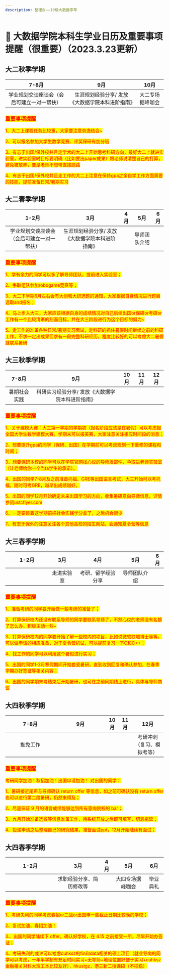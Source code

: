 ```yaml
---
description: 整理自——19级大数据李莘
---
```


# 🤩 大数据学院本科生学业日历及重要事项提醒（很重要）（2023.3.23更新）

## 大二秋季学期

|          7-8月         |             9月            |    10月   |
| :-------------------: | :-----------------------: | :------: |
| 学业规划交谈座谈会（会后可建立一对一帮扶） | 生涯规划经验分享/ 发放《大数据学院本科进阶指南》 | 大二专场据峰咖会 |

### <mark style="color:red;">重要事项提醒</mark>

<mark style="color:red;">1、大二上课程任务比较重，大家要注意劳逸结合\~</mark>&#x20;

<mark style="color:red;">2、可以报名参加大学生数学竞赛、评奖保研有加分哦</mark>

<mark style="color:red;">3、有志于出国/保外校并且走学术的大二上开始思考科研方向，最好大二上就进实验室，进实验室时目标要明确（比如要出paper成果）跟老师说清楚自己的打算，避免被放养，要是老师不想带直接跑路</mark>&#x20;

<mark style="color:red;">4、有志于出国/保外校并且走工作的大二上注意在保持gpa之余自学工作方面需要的技能，提前准备日常/暑期实习</mark>

## 大二春季学期

|          1-2月         |             3月            |  4月 |   5月   |  6月 |
| :-------------------: | :-----------------------: | :-: | :----: | :-: |
| 学业规划交谈座谈会（会后可建立一对一帮扶） | 生涯规划经验分享/ 发放《大数据学院本科进阶指南》 |     | 导师团队介绍 |     |

### <mark style="color:red;">重要事项提醒</mark>

<mark style="color:red;">1、学有余力的同学可以多了解导师团队，提前进入实验室；</mark>

<mark style="color:red;">2、争取组队参加robogame竞赛等；</mark>

<mark style="color:red;">3、大二下学期6月左右会有大创和大研选题的通知，大家根据自身情况进行题目选取and报名；</mark>&#x20;

<mark style="color:red;">4、马上步入大三，大家应该根据自身的成绩情况对自己后续出国or保研or考研or工作有一个比较清晰的刻画目标，并在大三阶段进行为这个目标的努力\~</mark>

<mark style="color:red;">5、走工作的准备各种日常/暑期实习面试，走科研的抓住暑假时间继续之前的科研工作，不求一定出成果但求有一段完整科研经历，程度比较好的可以考虑大二暑假就联系暑研</mark>

## 大三秋季学期

|  7-8月  |             9月            | 10月 | 11月 | 12月 |
| :----: | :-----------------------: | :-: | :-: | :-: |
| 暑期社会实践 | 科研实习经验分享/ 发放《大数据学院本科进阶指南》 |     |     |     |

### <mark style="color:red;">重要事项提醒</mark>

<mark style="color:red;">1、关于建模大赛：大三第一学期的学期初（报名阶段应该是在暑假）可以考虑报全国大学生数学建模大赛，学期末可以报美赛，大家注意关注相应时间段的消息；</mark>

<mark style="color:red;">2、想要提升gpa的同学（保研、出国）在学期前可以考虑规划一下重修的课程和时间；</mark>

<mark style="color:red;">3、想要保研本校的同学可以在学院官网找心仪的导师发邮件，争取进老师实验室（让老师给你一个当ta学生的承诺）。</mark>&#x20;

<mark style="color:red;">4、出国的同学7-8月及之前准备托福、GRE等出国语言考试，大三开始可以考托福，随时可考GRE，越早出成绩越好。</mark>&#x20;

<mark style="color:red;">5、出国的同学12月开始确定未来出国学习的方向，收集暑研意向导师信息，详情参阅ustcflyer.com</mark>

<mark style="color:red;">6、一定要趁着这学期前把社会实践学分拿了，之后机会很少</mark>

<mark style="color:red;">7、有志于保外的注意关注各个其他高校的招生网站，会通知夏令营等信息</mark>

## 大三春季学期

<table><thead><tr><th width="122" align="center">1-2月</th><th align="center">3月</th><th align="center">4月</th><th align="center">5月</th><th align="center">6月</th></tr></thead><tbody><tr><td align="center"></td><td align="center">走进实验室</td><td align="center">考研、留学经验分享</td><td align="center">导师团队介绍</td><td align="center"></td></tr></tbody></table>

### <mark style="color:red;">重要事项提醒</mark>

<mark style="color:red;">1、准备考研的同学要开始做一些考研的准备了；</mark>&#x20;

<mark style="color:red;">2、打算保研校内还没有联系导师的同学要联系导师了，不然心仪的老师没有名额了怎么办，积极主动一些\~</mark>&#x20;

<mark style="color:red;">3、打算保研校内的同学要开始了解一些校内的项目，比如说微软联培博士等等，可以做申请的相应准备，对于夏令营机试，可以提前复习一下C和C++；</mark>

<mark style="color:red;">4、找工作的同学可以利用这个暑假进行实习；</mark>&#x20;

<mark style="color:red;">5、出国的同学1-2月寒假期间开始套瓷暑研，直到收到回复和确认参加，在春季学期办好签证等相关内容；</mark>&#x20;

<mark style="color:red;">6、出国的同学期末考结束后开始暑研，也可在之前同期线上进行，具体与导师商议</mark>

## 大四秋季学期

<table><thead><tr><th width="143" align="center">7-8月</th><th width="144" align="center">9月</th><th align="center">10月</th><th align="center">11月</th><th align="center">12月</th></tr></thead><tbody><tr><td align="center">推免工作</td><td align="center"></td><td align="center"></td><td align="center"></td><td align="center">考研冲刺（复习、模拟考等）</td></tr></tbody></table>

### <mark style="color:red;">重要事项提醒</mark>

<mark style="color:red;">考研同学加油！秋招加油！出国申请加油！ 对出国的同学：</mark>

<mark style="color:red;">1、暑研接近尾声与导师确认 return offer 等信息，如之前可确认没有 return offer 也可以进行第二段暑研，仍然来得及；</mark>

<mark style="color:red;">2、尽量保证 9 月的语言成绩能够达到所有意向院校的 bar；</mark>

<mark style="color:red;">3、九月开始准备选校等信息准备工作，待系统开放之后即可填写，切忌拖延；</mark>

<mark style="color:red;">4、投递申请之后整理自己的研究结果，准备面试ppt，12月开始陆续有面试；</mark>

## 大四春季学期

<table><thead><tr><th width="143" align="center">1-2月</th><th width="128" align="center">3月</th><th align="center">4月</th><th align="center">5月</th><th align="center">6月</th></tr></thead><tbody><tr><td align="center"></td><td align="center">求职经验分享、简历修改等</td><td align="center"></td><td align="center">大四专场据峰咖会</td><td align="center">毕业典礼</td></tr></tbody></table>

### <mark style="color:red;">重要事项提醒</mark>

<mark style="color:red;">1、考研失利的同学考虑春招or二战or出国申一些截止日期比较晚的学校；</mark>&#x20;

<mark style="color:red;">2、复试加油，春招加油！</mark>&#x20;

<mark style="color:red;">3.、出国的同学陆续下 offer，确认好学校，在 4.15 之前接受一所，尽早开始办签证；</mark>

<mark style="color:red;">4、考研失利的或许可以考虑cuhksz的fin和data相关的硕士项目（就业导向的同学可以考虑，一年半学制有充足时间实习+无导师+地理位置好便于实习+cuhksz金融相关对科大理工本比较友好），hkustgz，港三新二授课硕（不把稳）</mark>
